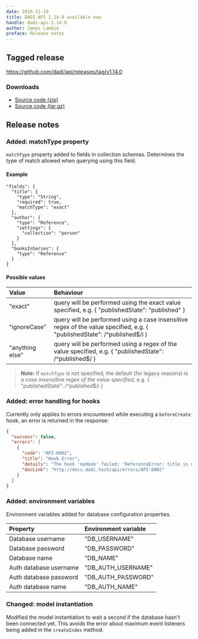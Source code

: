 ```yaml
---
date: 2016-11-10
title: DADI API 1.14.0 available now
handle: dadi-api-1.14.0
author: James Lambie
preface: Release notes
---
```


## Tagged release

https://github.com/dadi/api/releases/tag/v1.14.0

### Downloads

- [Source code (zip)](https://github.com/dadi/api/archive/v1.14.0.zip)
- [Source code (tar.gz)](https://github.com/dadi/api/archive/v1.14.0.tar.gz)

## Release notes

### Added: matchType property

`matchType` property added to fields in collection schemas. Determines the type of match allowed when querying using this field. 

#### Example
```
"fields": {
  "title": {
    "type": "String",
    "required": true,
    "matchType": "exact"
  },
  "author": {
    "type": "Reference",
    "settings": {
      "collection": "person"
    }
  },
  "booksInSeries": {
    "type": "Reference"
  }
}
```

#### Possible values

|Value | Behaviour
|:---|:-----
| "exact" | query will be performed using the exact value specified, e.g. { "publishedState": "published" }
| "ignoreCase" | query will be performed using a case insensitive regex of the value specified, e.g. { "publishedState": /^published$/i }
| "anything else" | query will be performed using a regex of the value specified, e.g. { "publishedState": /^published$/ }

> **Note:** If `matchType` is not specified, the default (for legacy reasons) is _a case insensitive regex of the value specified_, e.g. { "publishedState": /^published$/i }

### Added: error handling for hooks

Currently only applies to errors encountered while executing a `beforeCreate` hook, an error is returned in the response:

```json
{
  "success": false,
  "errors": [
    {
      "code": "API-0002",
      "title": "Hook Error",
      "details": "The hook 'myHook' failed: 'ReferenceError: title is not defined'",
      "docLink": "http://docs.dadi.tech/api/errors/API-0002"
    }
  ]
}
```

### Added: environment variables

Environment variables added for database configuration properties.

|Property | Environment variable
|:---|:-----
|Database username| "DB_USERNAME"
|Database password| "DB_PASSWORD"
|Database name| "DB_NAME"
|Auth database username| "DB_AUTH_USERNAME"
|Auth database password| "DB_AUTH_PASSWORD"
|Auth database name| "DB_AUTH_NAME"

### Changed: model instantiation

Modified the model instantiation to wait a second if the database hasn't been connected yet. This avoids the error about maximum event listeners being added in the `createIndex` method.
